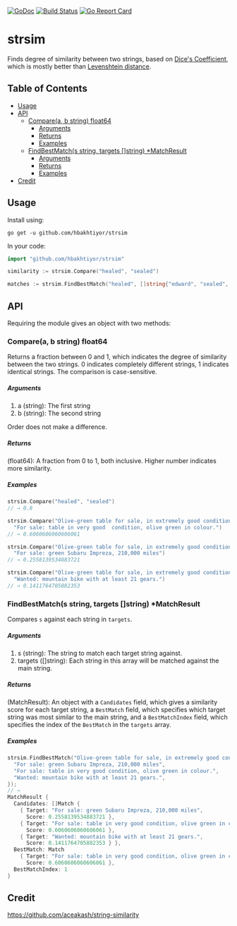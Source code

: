 [![GoDoc](https://godoc.org/github.com/hbakhtiyor/strsim?status.svg)](https://godoc.org/github.com/hbakhtiyor/strsim) [![Build Status](https://travis-ci.org/hbakhtiyor/strsim.svg?branch=master)](https://travis-ci.org/hbakhtiyor/strsim) [![Go Report Card](https://goreportcard.com/badge/github.com/hbakhtiyor/strsim)](https://goreportcard.com/report/github.com/hbakhtiyor/strsim)

strsim
=================

Finds degree of similarity between two strings, based on [Dice's Coefficient](http://en.wikipedia.org/wiki/S%C3%B8rensen%E2%80%93Dice_coefficient), which is mostly better than [Levenshtein distance](http://en.wikipedia.org/wiki/Levenshtein_distance).

## Table of Contents

* [Usage](#usage)
* [API](#api)
    * [Compare(a, b string) float64](#comparea-b-string-float64)
        * [Arguments](#arguments)
        * [Returns](#returns)
        * [Examples](#examples)
    * [FindBestMatch(s string, targets []string) *MatchResult](#findbestmatchs-string-targets-string-matchresult)
        * [Arguments](#arguments-1)
        * [Returns](#returns-1)
        * [Examples](#examples-1)
* [Credit](#credit)


## Usage
Install using:

```shell
go get -u github.com/hbakhtiyor/strsim
```

In your code:

```go
import "github.com/hbakhtiyor/strsim"

similarity := strsim.Compare("healed", "sealed")

matches := strsim.FindBestMatch("healed", []string{"edward", "sealed", "theatre")
```
## API

Requiring the module gives an object with two methods:

### Compare(a, b string) float64

Returns a fraction between 0 and 1, which indicates the degree of similarity between the two strings. 0 indicates completely different strings, 1 indicates identical strings. The comparison is case-sensitive.

##### Arguments
  
1. a (string): The first string
2. b (string): The second string
  
Order does not make a difference.
  
##### Returns
  
(float64): A fraction from 0 to 1, both inclusive. Higher number indicates more similarity.

##### Examples
  
```go
strsim.Compare("healed", "sealed")
// → 0.8

strsim.Compare("Olive-green table for sale, in extremely good condition.", 
  "For sale: table in very good  condition, olive green in colour.")
// → 0.6060606060606061

strsim.Compare("Olive-green table for sale, in extremely good condition.", 
  "For sale: green Subaru Impreza, 210,000 miles")
// → 0.2558139534883721

strsim.Compare("Olive-green table for sale, in extremely good condition.", 
  "Wanted: mountain bike with at least 21 gears.")
// → 0.1411764705882353
```

### FindBestMatch(s string, targets []string) *MatchResult

Compares `s` against each string in `targets`.

##### Arguments

1. s (string): The string to match each target string against.
2. targets ([]string): Each string in this array will be matched against the main string.

##### Returns
(MatchResult): An object with a `Candidates` field, which gives a similarity score for each target string, a `BestMatch` field, which specifies which target string was most similar to the main string, and a `BestMatchIndex` field, which specifies the index of the `BestMatch` in the `targets` array.

##### Examples
```go
strsim.FindBestMatch("Olive-green table for sale, in extremely good condition.", []string{
  "For sale: green Subaru Impreza, 210,000 miles", 
  "For sale: table in very good condition, olive green in colour.", 
  "Wanted: mountain bike with at least 21 gears.",
});
// → 
MatchResult {
  Candidates: []Match {
    { Target: "For sale: green Subaru Impreza, 210,000 miles",
      Score: 0.2558139534883721 },
    { Target: "For sale: table in very good condition, olive green in colour.",
      Score: 0.6060606060606061 },
    { Target: "Wanted: mountain bike with at least 21 gears.",
      Score: 0.1411764705882353 } },
  BestMatch: Match
    { Target: "For sale: table in very good condition, olive green in colour.",
      Score: 0.6060606060606061 },
  BestMatchIndex: 1 
}
```

## Credit
https://github.com/aceakash/string-similarity
